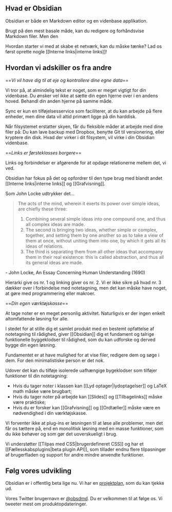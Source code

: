 ## Hvad er Obsidian

Obsidian er både en Markdown editor og en videnbase applikation.

Brugt på den mest basale måde, kan du redigere og forhåndsvise Markdown filer. Men den 

Hvordan starter vi med at skabe et netværk, kan du måske tænke? Lad os først oprette nogle [[Interne links|interne links]]!

## Hvordan vi adskiller os fra andre

==*Vi vil have dig til at eje og kontrollere dine egne data*==

Vi tror på, at almindelig tekst er noget, som er meget vigtigt for din videnbase. Du ønsker vel ikke at sætte din egen hjerne over i en andens hoved. Behandl din anden hjerne på samme måde.

Sync er kun en tilføjelsesservice som faciliterer, at du kan arbejde på flere enheder, men dine data vil altid primært ligge på din harddisk.

Når filsystemet erstatter skyen, får du fleksible måder at arbejde med dine filer på: Du kan lave backup med Dropbox, benytte Git til versionering, eller kryptere din disk. Hvad der virker i dit filsystem, vil virke i din Obsidian videnbase.

==*Links er førsteklasses borgere*==

Links og forbindelser er afgørende for at opdage relationerne mellem det, vi ved.

Obsidian har fokus på det og opfordrer til den type brug med blandt andet [[Interne links|interne links]] og [[Grafvisning]].

Som John Locke udtrykker det...

> The acts of the mind, wherein it exerts its power over simple ideas, are chiefly these three:
> 1. Combining several simple ideas into one compound one, and thus all complex ideas are made.
> 2. The second is bringing two ideas, whether simple or complex, together, and setting them by one another so as to take a view of them at once, without uniting them into one, by which it gets all its ideas of relations.
> 3. The third is separating them from all other ideas that accompany them in their real existence: this is called abstraction, and thus all its general ideas are made.

 \- John Locke, An Essay Concerning Human Understanding (1690)
 
Hierarki give os nr. 1 og linking giver os nr. 2. Vi er ikke sikre på hvad nr. 3 dækker over i forbindelse med notetagning, men det kan måske have noget, at gøre med programmering eller makroer.

==*Din egen værktøjskasse*==

At tage noter er en meget personlig aktivitet. Naturligvis er der ingen enkelt altomfattende løsning for alle.

I stedet for at stille dig et samlet produkt med en bestemt opfattelse af notetagning til rådighed, giver [[Obsidian]] dig et fundament og talrige funktionelle byggeklodser til rådighed, som du kan udforske og derved bygge din egen løsning.

Fundamentet er at have mulighed for at vise filer, redigere dem og søge i dem. For den minimalistiske person er det nok.

Udover det kan du tilføje isolerede uafhængige bygeklodser som tilføjer funktioner til din notetagning:

- Hvis du tager noter i klassen kan [[Lyd optager|lydoptagelser]] og LaTeX math måske være brugbart;
- Hvis du tager noter på arbejde kan [[Slides]] og [[Tilbagelinks]] måske være praktiske;
- Hvis du er forsker kan [[Grafvisning]] og [[Ordtæller]] måske være en nødvendighed i din værktøjskasse.

Vi forventer ikke at plug-ins er løsningen til at løse alle problemer, men det får os tættere på, end en monolitisk løsning med en masse funktioner, som du ikke behøver og som gør det uoverskueligt i brug.

Vi understøtter [[Tilpas med CSS|brugerdefineret CSS]] og har et [[Fællesskabsplugins|beta plugin API]], som tillader endnu flere tilpasninger af brugerfladen og support for andre mindre anvendte funktioner.

## Følg vores udvikling

Obsidian er i offentlig beta lige nu. Vi har en [projektplan](https://trello.com/b/Psqfqp7I/obsidian-roadmap), som du kan tjekke ud.

Vores Twitter brugernavn er [@obsdmd](https://twitter.com/obsdmd). Du er velkommen til at følge os. Vi tweeter mest om produktopdateringer.
